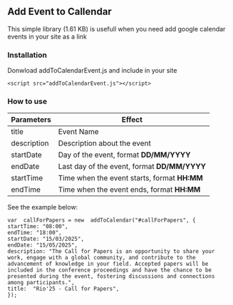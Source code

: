 ## Add Event to Callendar
This simple library (1.61 KB) is usefull when you need add google calendar events in your site as a link

### Installation
Donwload addToCalendarEvent.js and include in your site

    <script src="addToCalendarEvent.js"></script>

### How to use
| Parameters | Effect |
|--|--|
| title | Event Name |
| description | Description about the event |
| startDate | Day of the event, format **DD/MM/YYYY** |
| endDate | Last day of the event, format **DD/MM/YYYY** |
| startTime | Time when the event starts, format **HH:MM** |
| endTime | Time when the event ends, format **HH:MM** | 

See the example below:

    var  callForPapers = new  addToCalendar("#callForPapers", {
    startTime: "08:00",
    endTime: "18:00",
    startDate: "15/03/2025",
    endDate: "15/05/2025",
    description: "The Call for Papers is an opportunity to share your work, engage with a global community, and contribute to the advancement of knowledge in your field. Accepted papers will be included in the conference proceedings and have the chance to be presented during the event, fostering discussions and connections among participants.",
    title:  "Rio'25 - Call for Papers",
    });
